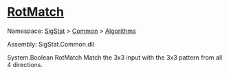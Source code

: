 # [RotMatch](./PatternMatching3x3-100664166.md)

Namespace: [SigStat]() > [Common](./../../README.md) > [Algorithms](./../README.md)

Assembly: SigStat.Common.dll

System.Boolean   RotMatch    Match the 3x3 input with the 3x3 pattern from all 4 directions.
